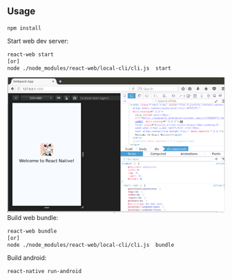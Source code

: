 ## Usage

```
npm install
```

Start web dev server:
```
react-web start
[or]
node ./node_modules/react-web/local-cli/cli.js  start
```
![react-web-bundle](https://github.com/phypor/react-web-demo/blob/master/images/react-web-bundle.PNG)
Build web bundle:
```
react-web bundle 
[or]
node ./node_modules/react-web/local-cli/cli.js  bundle
```

Build android:
```
react-native run-android
```
